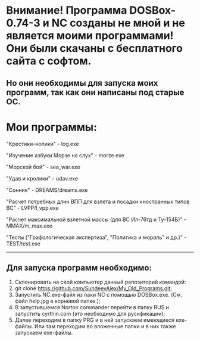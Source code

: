 # Внимание! Программа DOSBox-0.74-3 и NC созданы не мной и не является моими программами! Они были скачаны с бесплатного сайта с софтом. 
Но они необходимы для запуска моих программ, так как они написаны под старые ОС.
--------------------------------------------------------------
# Мои программы:
"Крестики-нолики" - log.exe

"Изучение азбуки Морзе на слух" - morze.exe

"Морской бой" - sea_war.exe

"Удав и кролики" - udav.exe

"Сонник" - DREAMS/dreams.exe

"Расчет потребных длин ВПП для взлета и посадки иностранных типов ВС" - LVPP/l_vpp.exe

"Расчет максимальной взлетной массы (для ВС Ил-76тд и Ту-154Б)" - MMAX/m_max.exe

"Тесты ("Графологическая экспертиза", "Политика и мораль" и др.)" - TEST/test.exe

--------------------------------------------------------------
## Для запуска программ необходимо:
1. Склонировать на свой компьютер данный репозиторий командой:
2. git clone https://github.com/SundeevAlex/My_Old_Programs.git;
3. Запустить NC.exe-файл из паки NC с помощью DOSBox.exe. (См. файл help.jpg в корневой папке.);
4. В запустившемся Norton commander перейти в папку RUS и запустить cyrthin.com (это необходимо для русификации);
5. Далее переходим в папку PRG и в ней запускаем имеющиеся exe-файлы. Или там переходим во вложенные папки и в них также запускаем exe-файлы.
